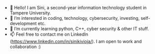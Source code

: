 - 👋 Hello! I am Sini, a second-year information technology student in Tampere University. 
- 👀 I’m interested in coding, technology, cybersecurity, investing, self-development etc.
- 🌱 I’m currently learning python, C++, cyber security & other IT stuff.
- 📫 Feel free to contact me on LinkedIn (https://www.linkedin.com/in/sinikivioja/). I am open to work and collaboration :)
